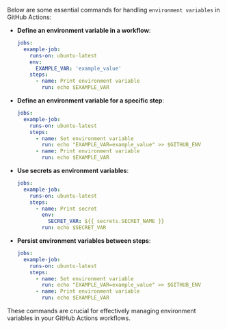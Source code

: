 Below are some essential commands for handling `environment variables` in GitHub Actions:

- **Define an environment variable in a workflow**:
    ```yaml
    jobs:
      example-job:
        runs-on: ubuntu-latest
        env:
          EXAMPLE_VAR: 'example_value'
        steps:
          - name: Print environment variable
            run: echo $EXAMPLE_VAR
    ```

- **Define an environment variable for a specific step**:
    ```yaml
    jobs:
      example-job:
        runs-on: ubuntu-latest
        steps:
          - name: Set environment variable
            run: echo "EXAMPLE_VAR=example_value" >> $GITHUB_ENV
          - name: Print environment variable
            run: echo $EXAMPLE_VAR
    ```

- **Use secrets as environment variables**:
    ```yaml
    jobs:
      example-job:
        runs-on: ubuntu-latest
        steps:
          - name: Print secret
            env:
              SECRET_VAR: ${{ secrets.SECRET_NAME }}
            run: echo $SECRET_VAR
    ```

- **Persist environment variables between steps**:
    ```yaml
    jobs:
      example-job:
        runs-on: ubuntu-latest
        steps:
          - name: Set environment variable
            run: echo "EXAMPLE_VAR=example_value" >> $GITHUB_ENV
          - name: Print environment variable
            run: echo $EXAMPLE_VAR
    ```

These commands are crucial for effectively managing environment variables in your GitHub Actions workflows.
